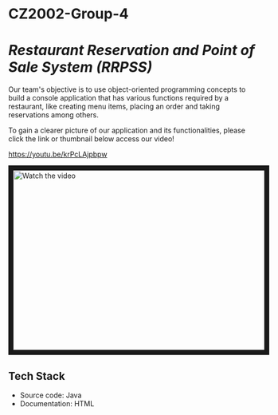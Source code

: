 # CZ2002-Group-4
 
# _Restaurant Reservation and Point of Sale System (RRPSS)_

Our team's objective is to use object-oriented programming concepts to build a console application that has various functions required by a restaurant, like creating menu items, placing an order and taking reservations among others.

To gain a clearer picture of our application and its functionalities, please click the link or thumbnail below access our video!

https://youtu.be/krPcLAjpbpw

<a href="https://youtu.be/krPcLAjpbpw" target="_blank">
 <img src="http://img.youtube.com/vi/krPcLAjpbpw/mqdefault.jpg" alt="Watch the video" width="550" height="360" border="10" />
</a>

## Tech Stack
- Source code: Java
- Documentation: HTML
